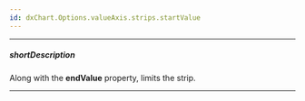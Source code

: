 ```yaml
---
id: dxChart.Options.valueAxis.strips.startValue
---
```

---
##### shortDescription
Along with the **endValue** property, limits the strip.

---
